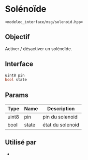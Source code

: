 ﻿# Solénoïde
`<modelec_interface/msg/solenoid.hpp>`

## Objectif
Activer / désactiver un solénoïde.

## Interface
```cpp
uint8 pin
bool state
```

## Params

| Type  | Name  | Description      |
|-------|-------|------------------|
| uint8 | pin   | pin du solenoid  |
| bool  | state | état du solenoid |

## Utilisé par
- [](Solenoid-Controller-Node.md)